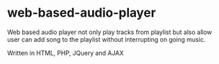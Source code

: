 # web-based-audio-player
Web based audio player not only play tracks from playlist but also allow user can add song to the playlist without interrupting on going music.

Written in HTML, PHP, JQuery and AJAX

